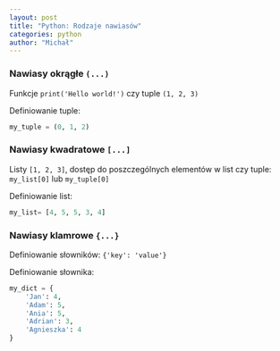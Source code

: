 ```yaml
---
layout: post
title: "Python: Rodzaje nawiasów"
categories: python
author: "Michał"
---
```



### Nawiasy okrągłe `(...)` 

Funkcje `print('Hello world!')` czy tuple `(1, 2, 3)`

Definiowanie tuple: 
```python
my_tuple = (0, 1, 2)
```
### Nawiasy kwadratowe `[...]` 

Listy `[1, 2, 3]`, dostęp do poszczególnych elementów w list czy tuple: `my_list[0]` lub `my_tuple[0]`

Definiowanie list:
```python
my_list= [4, 5, 5, 3, 4]
```

### Nawiasy klamrowe `{...}` 

Definiowanie słowników: `{'key': 'value'}`

Definiowanie słownika:

```python
my_dict = {
    'Jan': 4,
    'Adam': 5,
    'Ania': 5,
    'Adrian': 3,
    'Agnieszka': 4
}
```




